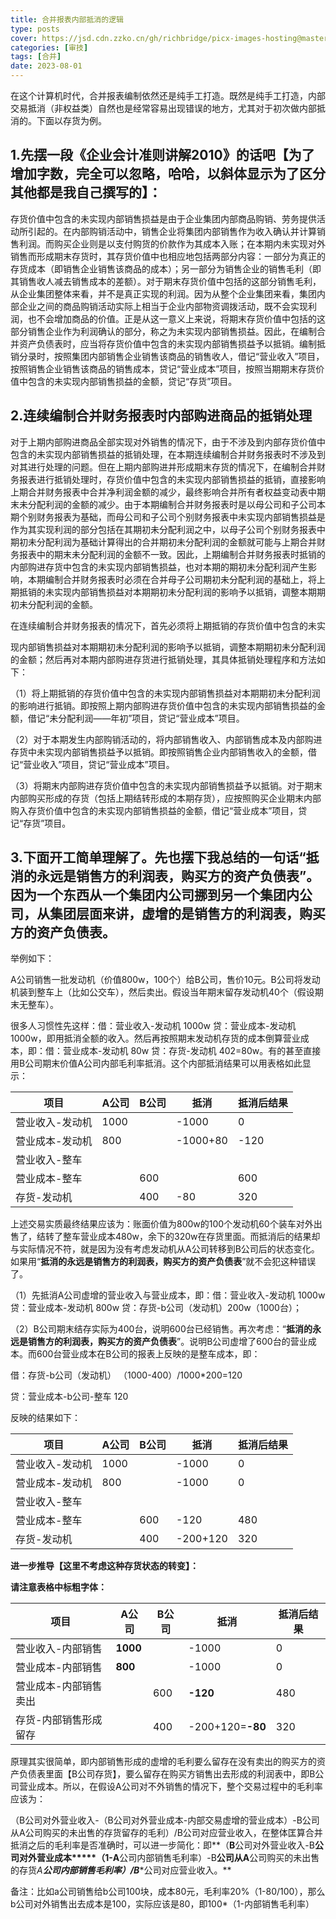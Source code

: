 ```yaml
---
title: 合并报表内部抵消的逻辑
type: posts
cover: https://jsd.cdn.zzko.cn/gh/richbridge/picx-images-hosting@master/thumbnail/audit.jpg
categories: [审技]
tags: [合并]
date: 2023-08-01
---
```

在这个计算机时代，合并报表编制依然还是纯手工打造。既然是纯手工打造，内部交易抵消（非权益类）自然也是经常容易出现错误的地方，尤其对于初次做内部抵消的。下面以存货为例。

## 1.先摆一段《企业会计准则讲解2010》的话吧【为了增加字数，完全可以忽略，哈哈，以斜体显示为了区分其他都是我自己撰写的】：

存货价值中包含的未实现内部销售损益是由于企业集团内部商品购销、劳务提供活动所引起的。在内部购销活动中，销售企业将集团内部销售作为收入确认并计算销售利润。而购买企业则是以支付购货的价款作为其成本入账；在本期内未实现对外销售而形成期末存货时，其存货价值中也相应地包括两部分内容：一部分为真正的存货成本（即销售企业销售该商品的成本）；另一部分为销售企业的销售毛利（即其销售收人减去销售成本的差额）。对于期末存货价值中包括的这部分销售毛利，从企业集团整体来看，并不是真正实现的利润。因为从整个企业集团来看，集团内部企业之间的商品购销活动实际上相当于企业内部物资调拨活动，既不会实现利润，也不会增加商品的价值。正是从这一意义上来说，将期末存货价值中包括的这部分销售企业作为利润确认的部分，称之为未实现内部销售损益。因此，在编制合并资产负债表时，应当将存货价值中包含的未实现内部销售损益予以抵销。编制抵销分录时，按照集团内部销售企业销售该商品的销售收人，借记“营业收入”项目，按照销售企业销售该商品的销售成本，贷记“营业成本”项目，按照当期期末存货价值中包含的未实现内部销售损益的金额，贷记“存货”项目。

## 2.连续编制合并财务报表时内部购进商品的抵销处理

对于上期内部购进商品全部实现对外销售的情况下，由于不涉及到内部存货价值中包含的未实现内部销售损益的抵销处理，在本期连续编制合并财务报表时不涉及到对其进行处理的问题。但在上期内部购进并形成期末存货的情况下，在编制合并财务报表进行抵销处理时，存货价值中包含的未实现内部销售损益的抵销，直接影响上期合并财务报表中合并净利润金额的减少，最终影响合并所有者权益变动表中期末未分配利润的金额的减少。由于本期编制合并财务报表时是以母公司和子公司本期个别财务报表为基础，而母公司和子公司个别财务报表中未实现内部销售损益是作为其实现利润的部分包括在其期初未分配利润之中，以母子公司个别财务报表中期初未分配利润为基础计算得出的合并期初未分配利润的金额就可能与上期合并财务报表中的期末未分配利润的金额不一致。因此，上期编制合并财务报表时抵销的内部购进存货中包含的未实现内部销售损益，也对本期的期初未分配利润产生影响，本期编制合并财务报表时必须在合并母子公司期初未分配利润的基础上，将上期抵销的未实现内部销售损益对本期期初未分配利润的影响予以抵销，调整本期期初未分配利润的金额。

在连续编制合并财务报表的情况下，首先必须将上期抵销的存货价值中包含的未实

现内部销售损益对本期期初未分配利润的影响予以抵销，调整本期期初未分配利润的金额；然后再对本期内部购进存货进行抵销处理，其具体抵销处理程序和方法如下：

（1）将上期抵销的存货价值中包含的未实现内部销售损益对本期期初未分配利润的影响进行抵销。即按照上期内部购进存货价值中包含的未实现内部销售损益的金额，借记“未分配利润——年初”项目，贷记“营业成本”项目。

（2）对于本期发生内部购销活动的，将内部销售收入、内部销售成本及内部购进存货中未实现内部销售损益予以抵销。即按照销售企业内部销售收入的金额，借记“营业收入”项目，贷记“营业成本”项目。

（3）将期末内部购进存货价值中包含的未实现内部销售损益予以抵销。对于期末内部购买形成的存货（包括上期结转形成的本期存货），应按照购买企业期末内部购入存货价值中包含的未实现内部销售损益的金额，借记“营业成本”项目，贷记“存货”项目。

## 3.下面开工简单理解了。先也摆下我总结的一句话“**抵消的永远是销售方的利润表，购买方的资产负债表**”。因为一个东西从一个集团内公司挪到另一个集团内公司，从集团层面来讲，虚增的是销售方的利润表，购买方的资产负债表。

举例如下：

A公司销售一批发动机（价值800w，100个）给B公司，售价10元。B公司将发动机装到整车上（比如公交车），然后卖出。假设当年期末留存发动机40个（假设期末无整车）。

很多人习惯性先这样：借：营业收入-发动机 1000w 贷：营业成本-发动机 1000w，即用抵消全额的收入。然后再按照期末发动机存货的成本倒算营业成本，即：借：营业成本-发动机 80w 贷：存货-发动机 402=80w。有的甚至直接用B公司期末价值A公司内部毛利率抵消。这个内部抵消结果可以用表格如此显示：

|项目|A公司|B公司|抵消|抵消后结果|
|---|---|---|---|---|
|营业收入-发动机|1000||-1000|0|
|营业成本-发动机|800||-1000+80|-120|
|营业收入-整车|||||
|营业成本-整车||600||600|
|存货-发动机||400|-80|320|

上述交易实质最终结果应该为：账面价值为800w的100个发动机60个装车对外出售了，结转了整车营业成本480w，余下的320w在存货里面。而抵消后的结果却与实际情况不符，就是因为没有考虑发动机从A公司转移到B公司后的状态变化。如果用“**抵消的永远是销售方的利润表，购买方的资产负债表**”就不会犯这种错误了。

（1）先抵消A公司虚增的营业收入与营业成本，即：借：营业收入-发动机 1000w 贷：营业成本-发动机 800w 贷：存货-b公司（发动机）200w（1000台）；

（2）B公司期末结存实际为400台，说明600台已经销售。再次考虑：“**抵消的永远是销售方的利润表，购买方的资产负债表**”。说明B公司虚增了600台的营业成本。而600台营业成本在B公司的报表上反映的是整车成本，即：

借：存货-b公司（发动机） （1000-400）/1000*200=120

贷：营业成本-b公司-整车 120

反映的结果如下：

|项目|A公司|B公司|抵消|抵消后结果|
|---|---|---|---|---|
|营业收入-发动机|1000||-1000|0|
|营业成本-发动机|800||-1000|0|
|营业收入-整车|||||
|营业成本-整车||600|-120|480|
|存货-发动机||400|-200+120|320|

**进一步推导【这里不考虑这种存货状态的转变】：**

**请注意表格中标粗字体：**

|项目|A公司|B公司|抵消|抵消后结果|
|---|---|---|---|---|
|营业收入-内部销售|**1000**||-1000|0|
|营业成本-内部销售|**800**||-1000|0|
|营业成本-内部销售卖出||600|**-120**|480|
|存货-内部销售形成留存||400|-200+120=**-80**|320|

原理其实很简单，即内部销售形成的虚增的毛利要么留存在没有卖出的购买方的资产负债表里面【B公司存货】，要么留存在购买方销售出去形成的利润表中，即B公司营业成本。所以，在假设A公司对不外销售的情况下，整个交易过程中的毛利率应该为：

（B公司对外营业收入-（B公司对外营业成本-内部交易虚增的营业成本）-B公司从A公司购买的未出售的存货留存的毛利）/B公司对应营业收入，在整体匡算合并抵消之后的毛利率是否准确时，可以进一步简化：即**（****B****公司对外营业收入-B****公司对外营业成本*****（1-A****公司内部销售毛利率）-B****公司从A****公司购买的未出售的存货*A****公司内部销售毛利率）/B****公司对应营业收入。**

备注：比如a公司销售给b公司100块，成本80元，毛利率20%（1-80/100），那么b公司对外销售出去成本是100，实际应该是80，即100*（1-内部销售毛利率）